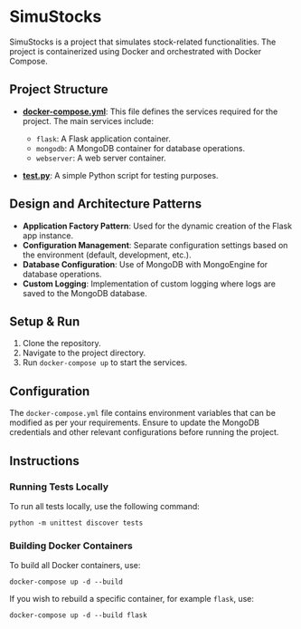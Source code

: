 # SimuStocks

SimuStocks is a project that simulates stock-related functionalities. The project is containerized using Docker and orchestrated with Docker Compose.

## Project Structure

- **[docker-compose.yml](https://github.com/ASEMFAX422A/SimuStocks/blob/main/docker-compose.yml)**: This file defines the services required for the project. The main services include:
  - `flask`: A Flask application container.
  - `mongodb`: A MongoDB container for database operations.
  - `webserver`: A web server container.

- **[test.py](https://github.com/ASEMFAX422A/SimuStocks/blob/main/test.py)**: A simple Python script for testing purposes.

## Design and Architecture Patterns

- **Application Factory Pattern**: Used for the dynamic creation of the Flask app instance.
- **Configuration Management**: Separate configuration settings based on the environment (default, development, etc.).
- **Database Configuration**: Use of MongoDB with MongoEngine for database operations.
- **Custom Logging**: Implementation of custom logging where logs are saved to the MongoDB database.

## Setup & Run

1. Clone the repository.
2. Navigate to the project directory.
3. Run `docker-compose up` to start the services.

## Configuration

The `docker-compose.yml` file contains environment variables that can be modified as per your requirements. Ensure to update the MongoDB credentials and other relevant configurations before running the project.

## Instructions

### Running Tests Locally
To run all tests locally, use the following command:
```
python -m unittest discover tests
```
### Building Docker Containers
To build all Docker containers, use:
```
docker-compose up -d --build
```
If you wish to rebuild a specific container, for example `flask`, use:
```
docker-compose up -d --build flask
```
